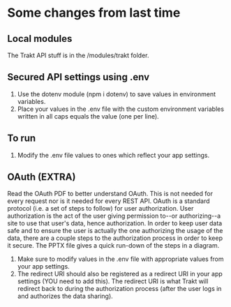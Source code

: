 # Some changes from last time

## Local modules
The Trakt API stuff is in the /modules/trakt folder.


## Secured API settings using .env
1. Use the dotenv module (npm i dotenv) to save values in environment variables.
2. Place your values in the .env file with the custom environment variables written in all caps equals the value (one per line).

## To run
1. Modify the .env file values to ones which reflect your app settings.

## OAuth (EXTRA)
Read the OAuth PDF to better understand OAuth. This is not needed for every request nor is it needed for every REST API. OAuth is a standard protocol (i.e. a set of steps to follow) for user authorization. User authorization is the act of the user giving permission to--or authorizing--a site to use that user's data, hence authorization. In order to keep user data safe and to ensure the user is actually the one authorizing the usage of the data, there are a couple steps to the authorization process in order to keep it secure. The PPTX file gives a quick run-down of the steps in a diagram.
1. Make sure to modify values in the .env file with appropriate values from your app settings.
2. The redirect URI should also be registered as a redirect URI in your app settings (YOU need to add this). The redirect URI is what Trakt will redirect back to during the authorization process (after the user logs in and authorizes the data sharing).